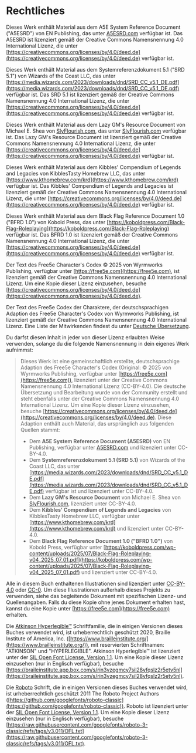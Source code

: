 # Rechtliches

Dieses Werk enthält Material aus dem A5E System Reference Document ("A5ESRD") von EN Publishing, das unter [A5ESRD.com](https://A5ESRD.com) verfügbar ist.
Das A5ESRD ist lizenziert gemäß der Creative Commons Namensnennung 4.0 International Lizenz, die unter [https://creativecommons.org/licenses/by/4.0/deed.de](https://creativecommons.org/licenses/by/4.0/deed.de) verfügbar ist.

Dieses Werk enthält Material aus dem Systemreferenzdokument 5.1 ("SRD 5.1") von Wizards of the Coast LLC, das unter [https://media.wizards.com/2023/downloads/dnd/SRD_CC_v5.1_DE.pdf](https://media.wizards.com/2023/downloads/dnd/SRD_CC_v5.1_DE.pdf) verfügbar ist. Das SRD 5.1 ist lizenziert gemäß der Creative Commons Namensnennung 4.0 International Lizenz, die unter [https://creativecommons.org/licenses/by/4.0/deed.de](https://creativecommons.org/licenses/by/4.0/deed.de) verfügbar ist.

Dieses Werk enthält Material aus dem Lazy GM's Resource Document von Michael E. Shea von [SlyFlourish.com](https://SlyFlourish.com), das unter [SlyFlourish.com](https://SlyFlourish.com) verfügbar ist.
Das Lazy GM's Resource Document ist lizenziert gemäß der Creative Commons Namensnennung 4.0 International Lizenz, die unter [https://creativecommons.org/licenses/by/4.0/deed.de](https://creativecommons.org/licenses/by/4.0/deed.de) verfügbar ist.

Dieses Werk enthält Material aus dem Kibbles' Compendium of Legends and Legacies von KibblesTasty Homebrew LLC, das unter [https://www.kthomebrew.com/krd](https://www.kthomebrew.com/krd) verfügbar ist.
Das Kibbles' Compendium of Legends and Legacies ist lizenziert gemäß der Creative Commons Namensnennung 4.0 International Lizenz, die unter [https://creativecommons.org/licenses/by/4.0/deed.de](https://creativecommons.org/licenses/by/4.0/deed.de) verfügbar ist.

Dieses Werk enthält Material aus dem Black Flag Reference Document 1.0 ("BFRD 1.0") von Kobold Press, das unter [https://koboldpress.com/Black-Flag-Roleplaying](https://koboldpress.com/Black-Flag-Roleplaying) verfügbar ist.
Das BFRD 1.0 ist lizenziert gemäß der Creative Commons Namensnennung 4.0 International Lizenz, die unter [https://creativecommons.org/licenses/by/4.0/deed.de](https://creativecommons.org/licenses/by/4.0/deed.de) verfügbar ist.

Der Text des Free5e Character's Codex © 2025 von Wyrmworks Publishing, verfügbar unter [https://free5e.com](https://free5e.com), ist lizenziert gemäß der Creative Commons Namensnennung 4.0 International Lizenz.
Um eine Kopie dieser Lizenz einzusehen, besuche [https://creativecommons.org/licenses/by/4.0/deed.de](https://creativecommons.org/licenses/by/4.0/deed.de).

Der Text des Free5e Codex der Charaktere, der deutschsprachigen Adaption des Free5e Character's Codex von Wyrmworks Publishing, ist lizenziert gemäß der Creative Commons Namensnennung 4.0 International Lizenz.
Eine Liste der Mitwirkenden findest du unter [Deutsche Übersetzung](#Deutsche_Uebersetzung_deutsche_übersetzung).

Du darfst diesen Inhalt in jeder von dieser Lizenz erlaubten Weise verwenden, solange du die folgende Namensnennung in dein eigenes Werk aufnimmst:
> Dieses Werk ist eine gemeinschaftlich erstellte, deutschsprachige Adaption des Free5e Character's Codex (Original: © 2025 von Wyrmworks Publishing, verfügbar unter [https://free5e.com](https://free5e.com)), lizenziert unter der Creative Commons Namensnennung 4.0 International Lizenz (CC-BY-4.0).
> Die deutsche Übersetzung und Bearbeitung wurde von der Community erstellt und steht ebenfalls unter der Creative Commons Namensnennung 4.0 International Lizenz.
> Um eine Kopie dieser Lizenz einzusehen, besuche [https://creativecommons.org/licenses/by/4.0/deed.de](https://creativecommons.org/licenses/by/4.0/deed.de).
> Diese Adaption enthält auch Material, das ursprünglich aus folgenden Quellen stammt:
>
> - Dem **A5E System Reference Document (A5ESRD)** von EN Publishing, verfügbar unter [A5ESRD.com](https://A5ESRD.com) und lizenziert unter CC-BY-4.0.
> - Dem **Systemreferenzdokument 5.1 (SRD 5.1)** von Wizards of the Coast LLC, das unter [https://media.wizards.com/2023/downloads/dnd/SRD_CC_v5.1_DE.pdf](https://media.wizards.com/2023/downloads/dnd/SRD_CC_v5.1_DE.pdf) verfügbar ist und lizenziert unter CC-BY-4.0.
> - Dem **Lazy GM's Resource Document** von Michael E. Shea von [SlyFlourish.com](https://SlyFlourish.com), lizenziert unter CC-BY-4.0.
> - Dem **Kibbles' Compendium of Legends and Legacies** von KibblesTasty Homebrew LLC, verfügbar unter [https://www.kthomebrew.com/krd](https://www.kthomebrew.com/krd) und lizenziert unter CC-BY-4.0.
> - Dem **Black Flag Reference Document 1.0 ("BFRD 1.0")** von Kobold Press, verfügbar unter [https://koboldpress.com/wp-content/uploads/2025/07/Black-Flag-Roleplaying-v04_2025_07_01.pdf](https://koboldpress.com/wp-content/uploads/2025/07/Black-Flag-Roleplaying-v04_2025_07_01.pdf) und lizenziert unter CC-BY-4.0.

Alle in diesem Buch enthaltenen Illustrationen sind lizenziert unter [CC-BY-4.0](https://creativecommons.org/licenses/by/4.0/legalcode.de) oder [CC-0](https://creativecommons.org/publicdomain/zero/1.0/legalcode.de).
Um diese Illustrationen außerhalb dieses Projekts zu verwenden, siehe das begleitende Dokument mit spezifischen Lizenz- und Quellenangaben.
Falls du diese Kopie ohne jenes Dokument erhalten hast, kannst du eine Kopie unter [https://free5e.com](https://free5e.com) erhalten.

Die [Atkinson Hyperlegible™](https://www.brailleinstitute.org/freefont/) Schriftfamilie, die in einigen Versionen dieses Buches verwendet wird, ist urheberrechtlich geschützt 2020, Braille Institute of America, Inc. ([https://www.brailleinstitute.org/](https://www.brailleinstitute.org/)), mit reservierten Schriftnamen: "ATKINSON" und "HYPERLEGIBLE".
Atkinson Hyperlegible™ ist lizenziert unter der [SIL Open Font License, Version 1.1](https://openfontlicense.org/open-font-license-official-text/).
Um eine Kopie dieser Lizenz einzusehen (nur in Englisch verfügbar), besuche [https://braileinstitute.app.box.com/s/rin3vzegmcy7sil28yfqslz2r5etv5nl](https://braileinstitute.app.box.com/s/rin3vzegmcy7sil28yfqslz2r5etv5nl).

Die [Roboto](https://github.com/googlefonts/roboto-3-classic) Schrift, die in einigen Versionen dieses Buches verwendet wird, ist urheberrechtlich geschützt 2011 The Roboto Project Authors ([https://github.com/googlefonts/roboto-classic](https://github.com/googlefonts/roboto-classic)).
Roboto ist lizenziert unter der [SIL Open Font License, Version 1.1](https://openfontlicense.org/open-font-license-official-text/).
Um eine Kopie dieser Lizenz einzusehen (nur in Englisch verfügbar), besuche [https://raw.githubusercontent.com/googlefonts/roboto-3-classic/refs/tags/v3.011/OFL.txt](https://raw.githubusercontent.com/googlefonts/roboto-3-classic/refs/tags/v3.011/OFL.txt).
